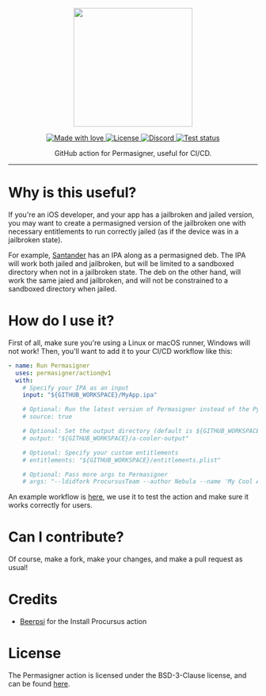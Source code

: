 <p align="center">
  <img src="https://static.itsnebula.net/permasigner-action-title.png" width="240" />
</p>

<p align="center">
  <a href="#">
    <img src="https://img.shields.io/badge/made%20with-love-E760A4.svg" alt="Made with love">
  </a>
  <a href="https://github.com/permasigner/action/blob/main/LICENSE" target="_blank">
    <img src="https://img.shields.io/github/license/permasigner/action.svg" alt="License">
  </a>
  <a href="https://dsc.gg/permasigner" target="_blank">
    <img src="https://img.shields.io/discord/1001905994458206229?label=discord" alt="Discord">
  </a>
  <a href="https://github.com/permasigner/action/actions" target="_blank">
    <img src="https://img.shields.io/github/workflow/status/permasigner/action/Test%20action/main.svg" alt="Test status">
  </a>
</p>

<p align="center">
GitHub action for Permasigner, useful for CI/CD.
</p>

---

# Why is this useful?

If you're an iOS developer, and your app has a jailbroken and jailed version, you may want to create a permasigned version of the jailbroken one with necessary entitlements to run correctly jailed (as if the device was in a jailbroken state).

For example, [Santander](https://github.com/SerenaKit/Santander) has an IPA along as a permasigned deb. The IPA will work both jailed and jailbroken, but will be limited to a sandboxed directory when not in a jailbroken state. The deb on the other hand, will work the same jaied and jailbroken, and will not be constrained to a sandboxed directory when jailed.

# How do I use it?

First of all, make sure you're using a Linux or macOS runner, Windows will not work! Then, you'll want to add it to your CI/CD workflow like this:

```yaml
- name: Run Permasigner
  uses: permasigner/action@v1
  with:
    # Specify your IPA as an input
    input: "${GITHUB_WORKSPACE}/MyApp.ipa"

    # Optional: Run the latest version of Permasigner instead of the PyPi package
    # source: true

    # Optional: Set the output directory (default is ${GITHUB_WORKSPACE}/permasigner-out)
    # output: "${GITHUB_WORKSPACE}/a-cooler-output"

    # Optional: Specify your custom entitlements
    # entitlements: "${GITHUB_WORKSPACE}/entitlements.plist"

    # Optional: Pass more args to Permasigner
    # args: "--ldidfork ProcursusTeam --author Nebula --name 'My Cool App'"
```

An example workflow is [here](https://github.com/permasigner/action/blob/main/.github/workflows/test.yml), we use it to test the action and make sure it works correctly for users.

# Can I contribute?

Of course, make a fork, make your changes, and make a pull request as usual!

# Credits

- [Beerpsi](https://github.com/beerpiss) for the Install Procursus action

# License

The Permasigner action is licensed under the BSD-3-Clause license, and can be found [here](https://github.com/permasigner/action/blob/main/LICENSE).
